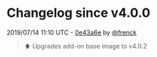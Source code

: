 # Changelog since v4.0.0

2019/07/14 11:10 UTC - [0e43a6e](https://github.com/hassio-addons/addon-appdaemon3/commit/0e43a6e6b5aea019caaaa559083a31c6dff10426) by [@frenck](https://github.com/frenck)
> :arrow_up: Upgrades add-on base image to v4.0.2 

